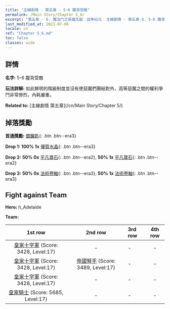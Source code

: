 ```yaml
---
title: "主線劇情 - 第五章 - 5-6 腹背受敵"
permalink: /Main Story/Chapter 5_6/
excerpt: "第五章 - 6. 魔法门之英雄无敌：战争纪元  主線劇情 - 第五章_6. 5-6 腹背受敵"
last_modified_at: 2021-07-06
locale: cn
ref: "Chapter 5_6.md"
toc: false
classes: wide
---
```


## 詳情

 **名字:** 5-6 腹背受敵

 **玩法詳解:** 如此鮮明的階級制度並沒有使惡魔們團結對外，高等惡魔之間的權利爭鬥非常慘烈，內耗嚴重。

 **Related to:** [主線劇情 第五章](/cn/Main Story/Chapter 5/)

## 掉落獎勵

 **首通獎勵:** [銀鑰匙](/cn/Items/con_693/){: .btn .btn--era3}

 **Drop 1:** **100% 1x** [優質水晶](/cn/Items/mat_17/){: .btn .btn--era3}

 **Drop 2:** **50% 0x** [平凡寶石](/cn/Items/mat_10/){: .btn .btn--era2}, **50% 1x** [平凡寶石](/cn/Items/mat_10/){: .btn .btn--era2}

 **Drop 3:** **50% 0x** [法術卷軸](/cn/Items/con_694/){: .btn .btn--era3}, **50% 1x** [法術卷軸](/cn/Items/con_694/){: .btn .btn--era3}


## Fight against Team
 **Hero:** h_Adelaide

 **Team:**


  | 1st row | 2nd row | 3rd row | 4th row |
  |:----:|:----:|:----|:----:|
  | [皇家十字軍](/cn/units/Swordsman/) (Score: 3428, Level:17)  | - | - | - |
  | [皇家十字軍](/cn/units/Swordsman/) (Score: 3428, Level:17)  | [帝國弩手](/cn/units/Marksman/) (Score: 3489, Level:17)  | - | - |
  | [皇家十字軍](/cn/units/Swordsman/) (Score: 3428, Level:17)  | - | - | - |
  | [皇家騎士](/cn/units/Cavalier/) (Score: 5685, Level:17)  | - | - | - |


